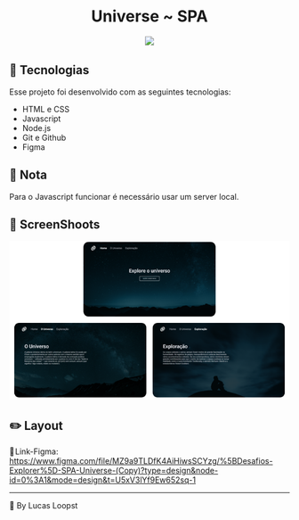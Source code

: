 <h1 align="center">Universe ~ SPA</h1>

<p align="center"> <img src="imgs/preview.gif"> </p>

## 🚀 Tecnologias

Esse projeto foi desenvolvido com as seguintes tecnologias:

- HTML e CSS
- Javascript
- Node.js
- Git e Github
- Figma

## 📌 Nota

Para o Javascript funcionar é necessário usar um server local.

## 📸 ScreenShoots

<p align="center"> <img src="imgs/preview.png"> </p>

## ✏️ Layout

🔗 Link-Figma: https://www.figma.com/file/MZ9a9TLDfK4AiHiwsSCYzg/%5BDesafios-Explorer%5D-SPA-Universe-(Copy)?type=design&node-id=0%3A1&mode=design&t=U5xV3lYf9Ew652sq-1

---

🌌 By Lucas Loopst
